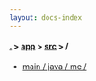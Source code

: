 ```yaml
---
layout: docs-index
---
```

#### [.](./../../index) > [app](./../index) > [src](./index) > **/**

- [main / java / me / ](main/java/me/)

